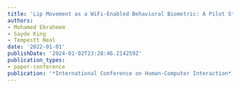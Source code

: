 ```yaml
---
title: 'Lip Movement as a WiFi-Enabled Behavioral Biometric: A Pilot Study'
authors:
- Mohamed Ebraheem
- Sayde King
- Tempestt Neal
date: '2022-01-01'
publishDate: '2024-01-02T23:28:46.214259Z'
publication_types:
- paper-conference
publication: '*International Conference on Human-Computer Interaction*'
---
```

